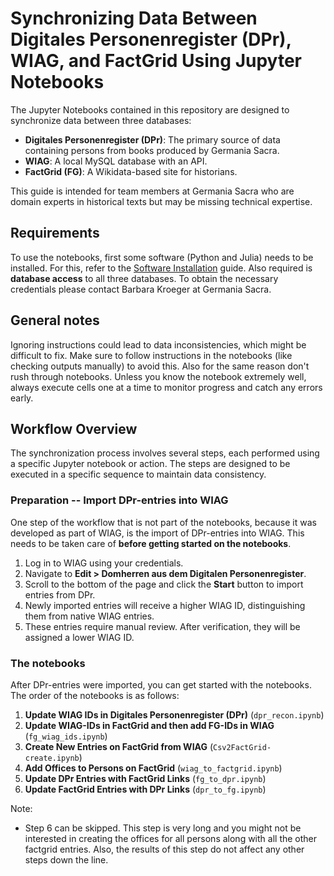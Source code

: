 # Synchronizing Data Between Digitales Personenregister (DPr), WIAG, and FactGrid Using Jupyter Notebooks

The Jupyter Notebooks contained in this repository are designed to synchronize data between three databases:

- **Digitales Personenregister (DPr)**: The primary source of data containing persons from books produced by Germania Sacra.
- **WIAG**: A local MySQL database with an API.
- **FactGrid (FG)**: A Wikidata-based site for historians.

This guide is intended for team members at Germania Sacra who are domain experts in historical texts but may be missing technical expertise.

## Requirements

To use the notebooks, first some software (Python and Julia) needs to be installed. For this, refer to the [Software Installation](https://github.com/WIAG-ADW-GOE/sync_notebooks/blob/main/docs/Installation.md) guide. Also required is **database access** to all three databases. To obtain the necessary credentials please contact Barbara Kroeger at Germania Sacra.

## General notes
Ignoring instructions could lead to data inconsistencies, which might be difficult to fix. Make sure to follow instructions in the notebooks (like checking outputs manually) to avoid this. Also for the same reason don't rush through notebooks. Unless you know the notebook extremely well, always execute cells one at a time to monitor progress and catch any errors early.

## Workflow Overview

The synchronization process involves several steps, each performed using a specific Jupyter notebook or action. The steps are designed to be executed in a specific sequence to maintain data consistency.

### Preparation -- Import DPr-entries into WIAG

One step of the workflow that is not part of the notebooks, because it was developed as part of WIAG, is the import of DPr-entries into WIAG. This needs to be taken care of **before getting started on the notebooks**.

1. Log in to WIAG using your credentials.
2. Navigate to **Edit > Domherren aus dem Digitalen Personenregister**.
3. Scroll to the bottom of the page and click the **Start** button to import entries from DPr.
4. Newly imported entries will receive a higher WIAG ID, distinguishing them from native WIAG entries.
5. These entries require manual review. After verification, they will be assigned a lower WIAG ID.

### The notebooks

After DPr-entries were imported, you can get started with the notebooks. The order of the notebooks is as follows:

1. **Update WIAG IDs in Digitales Personenregister (DPr)** (`dpr_recon.ipynb`)
2. **Update WIAG-IDs in FactGrid and then add FG-IDs in WIAG** (`fg_wiag_ids.ipynb`)
3. **Create New Entries on FactGrid from WIAG** (`Csv2FactGrid-create.ipynb`)
4. **Add Offices to Persons on FactGrid** (`wiag_to_factgrid.ipynb`)
5. **Update DPr Entries with FactGrid Links** (`fg_to_dpr.ipynb`)
6. **Update FactGrid Entries with DPr Links** (`dpr_to_fg.ipynb`)

Note:
- Step 6 can be skipped. This step is very long and you might not be interested in creating the offices for all persons along with all the other factgrid entries. Also, the results of this step do not affect any other steps down the line.